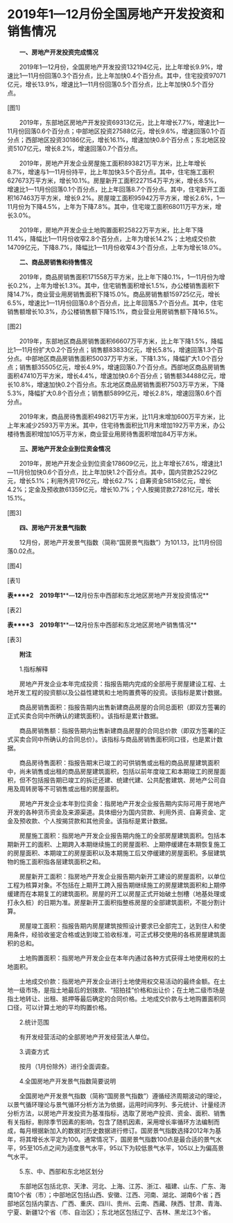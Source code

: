 # 2019年1—12月份全国房地产开发投资和销售情况

　　**一、房地产开发投资完成情况**

　　2019年1—12月份，全国房地产开发投资132194亿元，比上年增长9.9%，增速比1—11月份回落0.3个百分点，比上年加快0.4个百分点。其中，住宅投资97071亿元，增长13.9%，增速比1—11月份回落0.5个百分点，比上年加快0.5个百分点。

\[图1\]

　　2019年，东部地区房地产开发投资69313亿元，比上年增长7.7%，增速比1—11月份回落0.6个百分点；中部地区投资27588亿元，增长9.6%，增速回落0.1个百分点；西部地区投资30186亿元，增长16.1%，增速加快0.8个百分点；东北地区投资5107亿元，增长8.2%，增速回落0.7个百分点。

　　2019年，房地产开发企业房屋施工面积893821万平方米，比上年增长8.7%，增速与1—11月份持平，比上年加快3.5个百分点。其中，住宅施工面积627673万平方米，增长10.1%。房屋新开工面积227154万平方米，增长8.5%，增速比1—11月份回落0.1个百分点，比上年回落8.7个百分点。其中，住宅新开工面积167463万平方米，增长9.2%。房屋竣工面积95942万平方米，增长2.6%，1—11月份为下降4.5%，上年为下降7.8%。其中，住宅竣工面积68011万平方米，增长3.0%。

　　2019年，房地产开发企业土地购置面积25822万平方米，比上年下降11.4%，降幅比1—11月份收窄2.8个百分点，上年为增长14.2%；土地成交价款14709亿元，下降8.7%，降幅比1—11月份收窄4.3个百分点，上年为增长18.0%。

　　**二、商品房销售和待售情况**

　　2019年，商品房销售面积171558万平方米，比上年下降0.1%，1—11月份为增长0.2%，上年为增长1.3%。其中，住宅销售面积增长1.5%，办公楼销售面积下降14.7%，商业营业用房销售面积下降15.0%。商品房销售额159725亿元，增长6.5%，增速比1—11月份回落0.8个百分点，比上年回落5.7个百分点。其中，住宅销售额增长10.3%，办公楼销售额下降15.1%，商业营业用房销售额下降16.5%。

\[图2\]

　　2019年，东部地区商品房销售面积66607万平方米，比上年下降1.5%，降幅比1—11月份扩大0.2个百分点；销售额83833亿元，增长5.8%，增速回落1.3个百分点。中部地区商品房销售面积50037万平方米，下降1.3%，降幅扩大1.0个百分点；销售额35505亿元，增长4.9%，增速回落0.7个百分点。西部地区商品房销售面积47410万平方米，增长4.4%，增速加快0.6个百分点；销售额34488亿元，增长10.8%，增速加快0.2个百分点。东北地区商品房销售面积7503万平方米，下降5.3%，降幅扩大0.8个百分点；销售额5899亿元，增长2.8%，增速回落0.6个百分点。

　　2019年末，商品房待售面积49821万平方米，比11月末增加600万平方米，比上年末减少2593万平方米。其中，住宅待售面积比11月末增加192万平方米，办公楼待售面积增加105万平方米，商业营业用房待售面积增加84万平方米。

　　**三、房地产开发企业到位资金情况**

　　2019年，房地产开发企业到位资金178609亿元，比上年增长7.6%，增速比1—11月份加快0.6个百分点，比上年加快1.2个百分点。其中，国内贷款25229亿元，增长5.1%；利用外资176亿元，增长62.7%；自筹资金58158亿元，增长4.2%；定金及预收款61359亿元，增长10.7%；个人按揭贷款27281亿元，增长15.1%。

\[图3\]

　　**四、房地产开发景气指数**

　　12月份，房地产开发景气指数（简称“国房景气指数”）为101.13，比11月份回落0.02点。

\[图4\]

\[表1\]

**表****2**　**2019****年****1****—****12****月份东中西部和东北地区房地产开发投资情况**

\[表2\]

**表****3**　**2019****年****1****—****12****月份东中西部和东北地区房地产销售情况**

\[表3\]

　　**附注**

　　1.指标解释

　　房地产开发企业本年完成投资：指报告期内完成的全部用于房屋建设工程、土地开发工程的投资额以及公益性建筑和土地购置费等的投资。该指标是累计数据。

　　商品房销售面积：指报告期内出售新建商品房屋的合同总面积（即双方签署的正式买卖合同中所确认的建筑面积）。该指标是累计数据。

　　商品房销售额：指报告期内出售新建商品房屋的合同总价款（即双方签署的正式买卖合同中所确认的合同总价）。该指标与商品房销售面积同口径，也是累计数据。

　　商品房待售面积：指报告期末已竣工的可供销售或出租的商品房屋建筑面积中，尚未销售或出租的商品房屋建筑面积，包括以前年度竣工和本期竣工的房屋面积，但不包括报告期已竣工的拆迁还建、统建代建、公共配套建筑、房地产公司自用及周转房等不可销售或出租的房屋面积。

　　房地产开发企业本年到位资金：指房地产开发企业报告期内实际可用于房地产开发的各种货币资金及来源渠道。具体细分为国内贷款、利用外资、自筹资金、定金及预收款、个人按揭贷款和其他资金。该指标是累计数据。

　　房屋施工面积：指房地产开发企业报告期内施工的全部房屋建筑面积。包括本期新开工的面积、上期跨入本期继续施工的房屋面积、上期停缓建在本期恢复施工的房屋面积、本期竣工的房屋面积以及本期施工后又停缓建的房屋面积。多层建筑物的施工面积指各层建筑面积之和。

　　房屋新开工面积：指房地产开发企业报告期内新开工建设的房屋面积，以单位工程为核算对象。不包括在上期开工跨入报告期继续施工的房屋建筑面积和上期停缓建而在本期复工的建筑面积。房屋的开工以房屋正式开始破土刨槽（地基处理或打永久桩）的日期为准。房屋新开工面积指整栋房屋的全部建筑面积，不能分割计算。

　　房屋竣工面积：指报告期内房屋建筑按照设计要求已全部完工，达到住人和使用条件，经验收鉴定合格或达到竣工验收标准，可正式移交使用的各栋房屋建筑面积的总和。

　　土地购置面积：指房地产开发企业在本年内通过各种方式获得土地使用权的土地面积。

　　土地成交价款：指房地产开发企业进行土地使用权交易活动的最终金额。在土地一级市场，是指土地最后的划拨款、“招拍挂”价格和出让价；在土地二级市场是指土地转让、出租、抵押等最后确定的合同价格。土地成交价款与土地购置面积同口径，可以计算土地的平均购置价格。

　　2.统计范围

　　有开发经营活动的全部房地产开发经营法人单位。

　　3.调查方式

　　按月（1月份除外）进行全面调查。

　　4.全国房地产开发景气指数简要说明

　　全国房地产开发景气指数（简称“国房景气指数”）遵循经济周期波动的理论，以景气循环理论与景气循环分析方法为依据，运用时间序列、多元统计、计量经济分析方法，以房地产开发投资为基准指标，选取了房地产投资、资金、面积、销售有关指标，剔除季节因素的影响，包含了随机因素，采用增长率循环方法编制而成，每月根据新加入的数据对历史数据进行修订。国房景气指数选择2012年为基年，将其增长水平定为100。通常情况下，国房景气指数100点是最合适的景气水平，95至105点之间为适度景气水平，95以下为较低景气水平，105以上为偏高景气水平。

　　5.东、中、西部和东北地区划分

　　东部地区包括北京、天津、河北、上海、江苏、浙江、福建、山东、广东、海南10个省（市）；中部地区包括山西、安徽、江西、河南、湖北、湖南6个省；西部地区包括内蒙古、广西、重庆、四川、贵州、云南、西藏、陕西、甘肃、青海、宁夏、新疆12个省（市、自治区）；东北地区包括辽宁、吉林、黑龙江3个省。